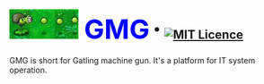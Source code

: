 <span><img src="https://raw.githubusercontent.com/Cans404/gmg/master/img/gmg2.jpg" alt="图片加载失败时显示"></span>&nbsp;
<span><font color="#0000FF" size=7>GMG</font> <font size=10>&middot;</font> [![MIT Licence](https://badges.frapsoft.com/os/mit/mit.png?v=103)](https://opensource.org/licenses/mit-license.php)</span><br>
---
GMG is short for Gatling machine gun. It's a platform for IT system operation.

